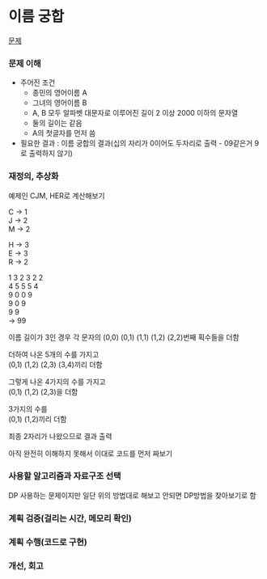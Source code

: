# 이름 궁합
[문제](https://www.acmicpc.net/problem/15312)

### 문제 이해
- 주어진 조건  
  - 종민의 영어이름 A  
  - 그녀의 영어이름 B  
  - A, B 모두 알파벳 대문자로 이루어진 길이 2 이상 2000 이하의 문자열  
  - 둘의 길이는 같음  
  - A의 첫글자를 먼저 씀   
- 필요한 결과 : 이름 궁합의 결과(십의 자리가 0이어도 두자리로 출력 - 09같은거 9로 출력하지 않기)  

### 재정의, 추상화
예제인 CJM, HER로 계산해보기  

C -> 1  
J -> 2  
M -> 2  

H -> 3  
E -> 3  
R -> 2  

1 3 2 3 2 2  
4 5 5 5 4  
9 0 0 9  
9 0 9  
9 9  
-> 99  

이름 길이가 3인 경우 각 문자의 
(0,0) (0,1) (1,1) (1,2) (2,2)번째 획수들을 더함  

더하여 나온 5개의 수를 가지고  
(0,1) (1,2) (2,3) (3,4)끼리 더함  

그렇게 나온 4가지의 수를 가지고  
(0,1) (1,2) (2,3)을 더함  

3가지의 수를  
(0,1) (1,2)끼리 더함  

최종 2자리가 나왔으므로 결과 출력

아직 완전히 이해하지 못해서 이대로 코드를 먼저 짜보기  

### 사용할 알고리즘과 자료구조 선택
DP 사용하는 문제이지만 일단 위의 방법대로 해보고 안되면 DP방법을 찾아보기로 함  

### 계획 검증(걸리는 시간, 메모리 확인)

### 계획 수행(코드로 구현)

### 개선, 회고
